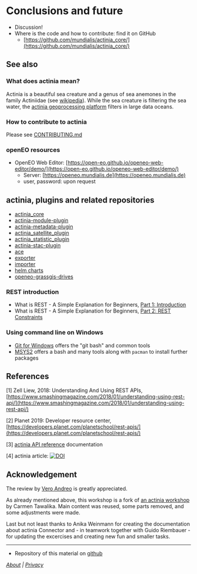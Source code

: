 # Conclusions and future

<!--
(duration: 15 min incl discussions)
-->

* Discussion!
* Where is the code and how to contribute: find it on GitHub
    * [https://github.com/mundialis/actinia_core/](https://github.com/mundialis/actinia_core/)


## See also

### What does actinia mean?

Actinia is a beautiful sea creature and a genus of sea anemones in the family Actiniidae (see [wikipedia](https://en.wikipedia.org/wiki/Actinia)). While the sea creature is filtering the sea water, the [actinia geoprocessing platform](https://actinia.mundialis.de/) filters in large data oceans.

### How to contribute to actinia

Please see [CONTRIBUTING.md](https://github.com/mundialis/actinia_core/blob/master/CONTRIBUTING.md)

### openEO resources

* OpenEO Web Editor: [https://open-eo.github.io/openeo-web-editor/demo/](https://open-eo.github.io/openeo-web-editor/demo/)
    * Server: [https://openeo.mundialis.de](https://openeo.mundialis.de)
    * user, password: upon request

## actinia, plugins and related repositories

* [actinia_core](https://github.com/mundialis/actinia_core)
* [actinia-module-plugin](https://github.com/mundialis/actinia-module-plugin)
* [actinia-metadata-plugin](https://github.com/mundialis/actinia-metadata-plugin)
* [actinia_satellite_plugin](https://github.com/mundialis/actinia_satellite_plugin)
* [actinia_statistic_plugin](https://github.com/mundialis/actinia_statistic_plugin)
* [actinia-stac-plugin](https://github.com/mundialis/actinia-stac-plugin)
* [ace](https://github.com/mundialis/ace)
* [exporter](https://github.com/mundialis/exporter)
* [importer](https://github.com/mundialis/importer)
* [helm charts](https://github.com/mundialis/helm-charts/tree/main/charts)
* [openeo-grassgis-drives](https://github.com/Open-EO/openeo-grassgis-driver)

### REST introduction

* What is REST - A Simple Explanation for Beginners, [Part 1: Introduction](https://medium.com/extend/what-is-rest-a-simple-explanation-for-beginners-part-1-introduction-b4a072f8740f)
* What is REST - A Simple Explanation for Beginners, [Part 2: REST Constraints](https://medium.com/extend/what-is-rest-a-simple-explanation-for-beginners-part-2-rest-constraints-129a4b69a582)

### Using command line on Windows

* [Git for Windows](https://gitforwindows.org/) offers the "git bash" and common tools
* [MSYS2](https://www.msys2.org/) offers a bash and many tools along with `pacman` to install further packages

## References

[1] Zell Liew, 2018: Understanding And Using REST APIs, [https://www.smashingmagazine.com/2018/01/understanding-using-rest-api/](https://www.smashingmagazine.com/2018/01/understanding-using-rest-api/)

[2] Planet 2019: Developer resource center, [https://developers.planet.com/planetschool/rest-apis/](https://developers.planet.com/planetschool/rest-apis/)

[3] [actinia API reference](https://redocly.github.io/redoc/?url=https://actinia.mundialis.de/api/v3/swagger.json) documentation

[4] actinia article: [![DOI](https://zenodo.org/badge/DOI/10.5281/zenodo.2631917.svg)](https://doi.org/10.5281/zenodo.2631917)

## Acknowledgement

The review by [Vero Andreo](https://veroandreo.gitlab.io/) is greatly appreciated.

As already mentioned above, this workshop is a fork of [an actinia workshop](https://mmacata.github.io/actinia-introduction/) by Carmen Tawalika. Main content was reused, some parts removed, and some adjustments were made.

Last but not least thanks to Anika Weinmann for creating the documentation about actinia Connector and - in teamwork together with Guido Riembauer -
for updating the excercises and creating new fun and smaller tasks.

------------------------------------------------------------------------

- Repository of this material on [github](https://github.com/metzm/actinia-introduction/)


*[About](about.md) | [Privacy](https://docs.github.com/en/github/site-policy/github-privacy-statement)*
